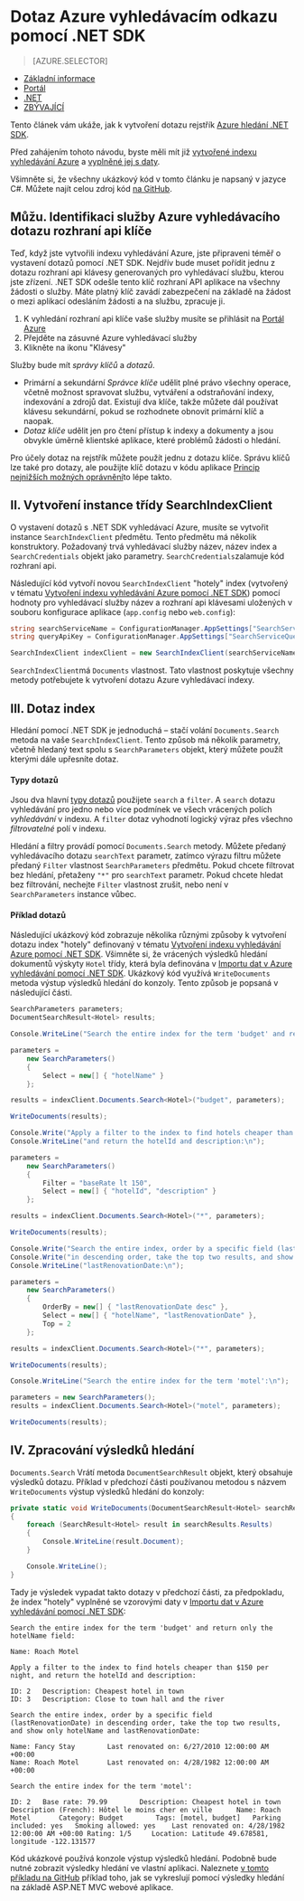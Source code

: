 <properties
    pageTitle="Dotaz vyhledávacím odkazu Azure pomocí .NET SDK | Microsoft Azure | Vyhledávací služby serveru hostovanou cloudu"
    description="Vytvoření vyhledávacího dotazu v Azure hledání a použití parametrů hledání k filtrování a řazení výsledků hledání."
    services="search"
    manager="jhubbard"
    documentationCenter=""
    authors="brjohnstmsft"
/>

<tags
    ms.service="search"
    ms.devlang="dotnet"
    ms.workload="search"
    ms.topic="get-started-article"
    ms.tgt_pltfrm="na"
    ms.date="08/29/2016"
    ms.author="brjohnst"/>

# <a name="query-your-azure-search-index-using-the-net-sdk"></a>Dotaz Azure vyhledávacím odkazu pomocí .NET SDK
> [AZURE.SELECTOR]
- [Základní informace](search-query-overview.md)
- [Portál](search-explorer.md)
- [.NET](search-query-dotnet.md)
- [ZBÝVAJÍCÍ](search-query-rest-api.md)

Tento článek vám ukáže, jak k vytvoření dotazu rejstřík [Azure hledání .NET SDK](https://msdn.microsoft.com/library/azure/dn951165.aspx).

Před zahájením tohoto návodu, byste měli mít již [vytvořené indexu vyhledávání Azure](search-what-is-an-index.md) a [vyplněné jej s daty](search-what-is-data-import.md).

Všimněte si, že všechny ukázkový kód v tomto článku je napsaný v jazyce C#. Můžete najít celou zdroj kód [na GitHub](http://aka.ms/search-dotnet-howto).

## <a name="i-identify-your-azure-search-services-query-api-key"></a>Můžu. Identifikaci služby Azure vyhledávacího dotazu rozhraní api klíče
Teď, když jste vytvořili indexu vyhledávání Azure, jste připraveni téměř o vystavení dotazů pomocí .NET SDK. Nejdřív bude muset pořídit jednu z dotazu rozhraní api klávesy generovaných pro vyhledávací službu, kterou jste zřízení. .NET SDK odešle tento klíč rozhraní API aplikace na všechny žádosti o služby. Máte platný klíč zavádí zabezpečení na základě na žádost o mezi aplikací odesláním žádosti a na službu, zpracuje ji.

1. K vyhledání rozhraní api klíče vaše služby musíte se přihlásit na [Portál Azure](https://portal.azure.com/)
2. Přejděte na zásuvné Azure vyhledávací služby
3. Klikněte na ikonu "Klávesy"

Služby bude mít *správy klíčů* a *dotazů*.

  - Primární a sekundární *Správce klíče* udělit plné právo všechny operace, včetně možnost spravovat službu, vytváření a odstraňování indexy, indexování a zdrojů dat. Existují dva klíče, takže můžete dál používat klávesu sekundární, pokud se rozhodnete obnovit primární klíč a naopak.
  - *Dotaz klíče* udělit jen pro čtení přístup k indexy a dokumenty a jsou obvykle úměrně klientské aplikace, které problémů žádosti o hledání.

Pro účely dotaz na rejstřík můžete použít jednu z dotazu klíče. Správu klíčů lze také pro dotazy, ale použijte klíč dotazu v kódu aplikace [Princip nejnižších možných oprávnění](https://en.wikipedia.org/wiki/Principle_of_least_privilege)to lépe takto.

## <a name="ii-create-an-instance-of-the-searchindexclient-class"></a>II. Vytvoření instance třídy SearchIndexClient
O vystavení dotazů s .NET SDK vyhledávací Azure, musíte se vytvořit instance `SearchIndexClient` předmětu. Tento předmětu má několik konstruktory. Požadovaný trvá vyhledávací služby název, název index a `SearchCredentials` objekt jako parametry. `SearchCredentials`zalamuje kód rozhraní api.

Následující kód vytvoří novou `SearchIndexClient` "hotely" index (vytvořený v tématu [Vytvoření indexu vyhledávání Azure pomocí .NET SDK](search-create-index-dotnet.md)) pomocí hodnoty pro vyhledávací služby název a rozhraní api klávesami uložených v souboru konfigurace aplikace (`app.config` nebo `web.config`):

```csharp
string searchServiceName = ConfigurationManager.AppSettings["SearchServiceName"];
string queryApiKey = ConfigurationManager.AppSettings["SearchServiceQueryApiKey"];

SearchIndexClient indexClient = new SearchIndexClient(searchServiceName, "hotels", new SearchCredentials(queryApiKey));
```

`SearchIndexClient`má `Documents` vlastnost. Tato vlastnost poskytuje všechny metody potřebujete k vytvoření dotazu Azure vyhledávací indexy.

## <a name="iii-query-your-index"></a>III. Dotaz index
Hledání pomocí .NET SDK je jednoduchá – stačí volání `Documents.Search` metoda na vaše `SearchIndexClient`. Tento způsob má několik parametry, včetně hledaný text spolu s `SearchParameters` objekt, který můžete použít kterými dále upřesníte dotaz.

#### <a name="types-of-queries"></a>Typy dotazů
Jsou dva hlavní [typy dotazů](search-query-overview.md#types-of-queries) použijete `search` a `filter`. A `search` dotazu vyhledávání pro jedno nebo více podmínek ve všech vrácených polích _vyhledávání_ v indexu. A `filter` dotaz vyhodnotí logický výraz přes všechno _filtrovatelné_ polí v indexu.

Hledání a filtry provádí pomocí `Documents.Search` metody. Můžete předaný vyhledávacího dotazu `searchText` parametr, zatímco výrazu filtru můžete předaný `Filter` vlastnost `SearchParameters` předmětu. Pokud chcete filtrovat bez hledání, přetaženy `"*"` pro `searchText` parametr. Pokud chcete hledat bez filtrování, nechejte `Filter` vlastnost zrušit, nebo není v `SearchParameters` instance vůbec.

#### <a name="example-queries"></a>Příklad dotazů

Následující ukázkový kód zobrazuje několika různými způsoby k vytvoření dotazu index "hotely" definovaný v tématu [Vytvoření indexu vyhledávání Azure pomocí .NET SDK](search-create-index-dotnet.md#DefineIndex). Všimněte si, že vrácených výsledků hledání dokumentů výskyty `Hotel` třídy, která byla definována v [Importu dat v Azure vyhledávání pomocí .NET SDK](search-import-data-dotnet.md#HotelClass). Ukázkový kód využívá `WriteDocuments` metoda výstup výsledků hledání do konzoly. Tento způsob je popsaná v následující části.

```csharp
SearchParameters parameters;
DocumentSearchResult<Hotel> results;

Console.WriteLine("Search the entire index for the term 'budget' and return only the hotelName field:\n");

parameters =
    new SearchParameters()
    {
        Select = new[] { "hotelName" }
    };

results = indexClient.Documents.Search<Hotel>("budget", parameters);

WriteDocuments(results);

Console.Write("Apply a filter to the index to find hotels cheaper than $150 per night, ");
Console.WriteLine("and return the hotelId and description:\n");

parameters =
    new SearchParameters()
    {
        Filter = "baseRate lt 150",
        Select = new[] { "hotelId", "description" }
    };

results = indexClient.Documents.Search<Hotel>("*", parameters);

WriteDocuments(results);

Console.Write("Search the entire index, order by a specific field (lastRenovationDate) ");
Console.Write("in descending order, take the top two results, and show only hotelName and ");
Console.WriteLine("lastRenovationDate:\n");

parameters =
    new SearchParameters()
    {
        OrderBy = new[] { "lastRenovationDate desc" },
        Select = new[] { "hotelName", "lastRenovationDate" },
        Top = 2
    };

results = indexClient.Documents.Search<Hotel>("*", parameters);

WriteDocuments(results);

Console.WriteLine("Search the entire index for the term 'motel':\n");

parameters = new SearchParameters();
results = indexClient.Documents.Search<Hotel>("motel", parameters);

WriteDocuments(results);
```

## <a name="iv-handle-search-results"></a>IV. Zpracování výsledků hledání
`Documents.Search` Vrátí metoda `DocumentSearchResult` objekt, který obsahuje výsledků dotazu. Příklad v předchozí části používanou metodou s názvem `WriteDocuments` výstup výsledků hledání do konzoly:

```csharp
private static void WriteDocuments(DocumentSearchResult<Hotel> searchResults)
{
    foreach (SearchResult<Hotel> result in searchResults.Results)
    {
        Console.WriteLine(result.Document);
    }

    Console.WriteLine();
}
```

Tady je výsledek vypadat takto dotazy v předchozí části, za předpokladu, že index "hotely" vyplněné se vzorovými daty v [Importu dat v Azure vyhledávání pomocí .NET SDK](search-import-data-dotnet.md):

```
Search the entire index for the term 'budget' and return only the hotelName field:

Name: Roach Motel

Apply a filter to the index to find hotels cheaper than $150 per night, and return the hotelId and description:

ID: 2   Description: Cheapest hotel in town
ID: 3   Description: Close to town hall and the river

Search the entire index, order by a specific field (lastRenovationDate) in descending order, take the top two results, and show only hotelName and lastRenovationDate:

Name: Fancy Stay        Last renovated on: 6/27/2010 12:00:00 AM +00:00
Name: Roach Motel       Last renovated on: 4/28/1982 12:00:00 AM +00:00

Search the entire index for the term 'motel':

ID: 2   Base rate: 79.99        Description: Cheapest hotel in town     Description (French): Hôtel le moins cher en ville      Name: Roach Motel       Category: Budget        Tags: [motel, budget]   Parking included: yes   Smoking allowed: yes    Last renovated on: 4/28/1982 12:00:00 AM +00:00 Rating: 1/5     Location: Latitude 49.678581, longitude -122.131577

```

Kód ukázkové používá konzole výstup výsledků hledání. Podobně bude nutné zobrazit výsledky hledání ve vlastní aplikaci. Naleznete [v tomto příkladu na GitHub](https://github.com/Azure-Samples/search-dotnet-getting-started/tree/master/DotNetSample) příklad toho, jak se vykreslují pomocí výsledky hledání na základě ASP.NET MVC webové aplikace.
